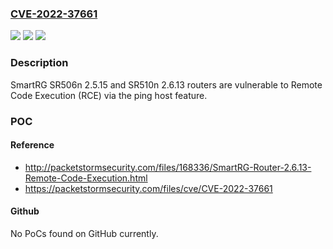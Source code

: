 ### [CVE-2022-37661](https://cve.mitre.org/cgi-bin/cvename.cgi?name=CVE-2022-37661)
![](https://img.shields.io/static/v1?label=Product&message=n%2Fa&color=blue)
![](https://img.shields.io/static/v1?label=Version&message=n%2Fa&color=blue)
![](https://img.shields.io/static/v1?label=Vulnerability&message=n%2Fa&color=brighgreen)

### Description

SmartRG SR506n 2.5.15 and SR510n 2.6.13 routers are vulnerable to Remote Code Execution (RCE) via the ping host feature.

### POC

#### Reference
- http://packetstormsecurity.com/files/168336/SmartRG-Router-2.6.13-Remote-Code-Execution.html
- https://packetstormsecurity.com/files/cve/CVE-2022-37661

#### Github
No PoCs found on GitHub currently.

